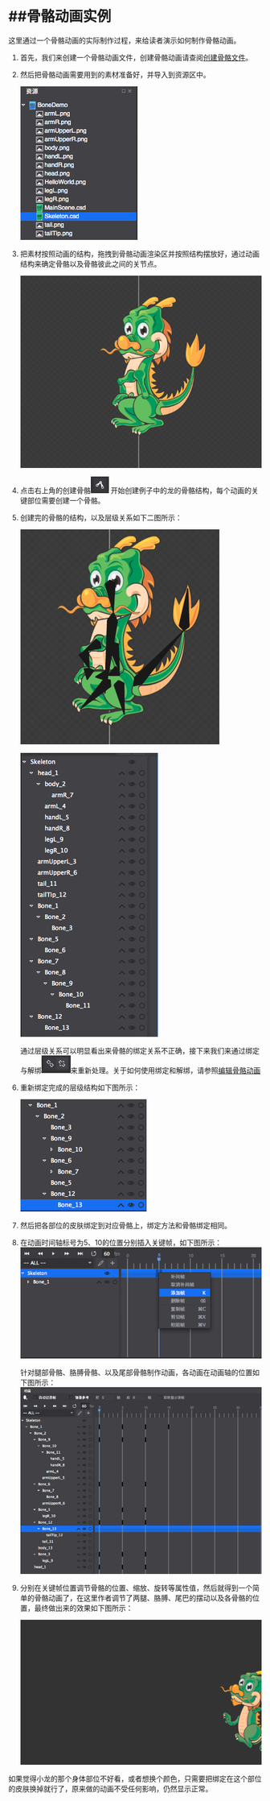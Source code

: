 ##骨骼动画实例
===============

这里通过一个骨骼动画的实际制作过程，来给读者演示如何制作骨骼动画。

1. 首先，我们来创建一个骨骼动画文件，创建骨骼动画请查阅[创建骨骼文件](../CreateSkeletalAnimation/zh.md)。

2. 然后把骨骼动画需要用到的素材准备好，并导入到资源区中。

	![image](res/13.png) 

3. 把素材按照动画的结构，拖拽到骨骼动画渲染区并按照结构摆放好，通过动画结构来确定骨骼以及骨骼彼此之间的关节点。

	![image](res/14.png) 
	
4. 点击右上角的创建骨骼![image](res/15.png) 开始创建例子中的龙的骨骼结构，每个动画的关键部位需要创建一个骨骼。

5. 创建完的骨骼的结构，以及层级关系如下二图所示：

	![image](res/16.png)
	
	![image](res/17.png)
	
	通过层级关系可以明显看出来骨骼的绑定关系不正确，接下来我们来通过绑定与解绑![image](res/18.png)来重新处理。关于如何使用绑定和解绑，请参照[编辑骨骼动画](../EditSkeletalAnimation/zh.md)

6. 重新绑定完成的层级结构如下图所示：

	![image](res/19.png)


7. 然后把各部位的皮肤绑定到对应骨骼上，绑定方法和骨骼绑定相同。

8. 在动画时间轴标号为5、10的位置分别插入关键帧，如下图所示：
	![image](res/20.png)
	
	针对腿部骨骼、胳膊骨骼、以及尾部骨骼制作动画，各动画在动画轴的位置如下图所示：
	![image](res/21.png)

9. 分别在关键帧位置调节骨骼的位置、缩放、旋转等属性值，然后就得到一个简单的骨骼动画了，在这里作者调节了两腿、胳膊、尾巴的摆动以及各骨骼的位置，最终做出来的效果如下图所示：

	![image](res/22.gif)	

如果觉得小龙的那个身体部位不好看，或者想换个颜色，只需要把绑定在这个部位的皮肤换掉就行了，原来做的动画不受任何影响，仍然显示正常。

